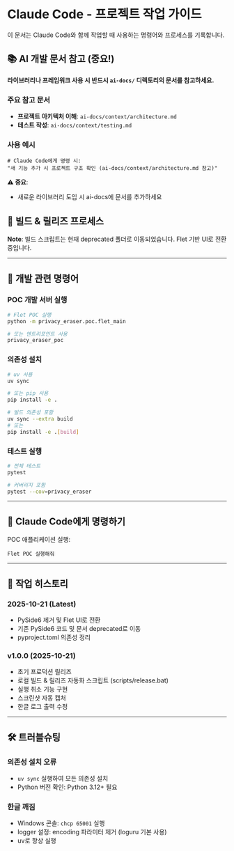 # Claude Code - 프로젝트 작업 가이드

이 문서는 Claude Code와 함께 작업할 때 사용하는 명령어와 프로세스를 기록합니다.

## 📚 AI 개발 문서 참고 (중요!)

**라이브러리나 프레임워크 사용 시 반드시 `ai-docs/` 디렉토리의 문서를 참고하세요.**

### 주요 참고 문서

- **프로젝트 아키텍처 이해**: `ai-docs/context/architecture.md`
- **테스트 작성**: `ai-docs/context/testing.md`

### 사용 예시

```
# Claude Code에게 명령 시:
"새 기능 추가 시 프로젝트 구조 확인 (ai-docs/context/architecture.md 참고)"
```

**⚠️ 중요**:
- 새로운 라이브러리 도입 시 ai-docs에 문서를 추가하세요

## 🚀 빌드 & 릴리즈 프로세스

**Note**: 빌드 스크립트는 현재 deprecated 폴더로 이동되었습니다. Flet 기반 UI로 전환 중입니다.

---

## 🔧 개발 관련 명령어

### POC 개발 서버 실행

```bash
# Flet POC 실행
python -m privacy_eraser.poc.flet_main

# 또는 엔트리포인트 사용
privacy_eraser_poc
```

### 의존성 설치

```bash
# uv 사용
uv sync

# 또는 pip 사용
pip install -e .

# 빌드 의존성 포함
uv sync --extra build
# 또는
pip install -e .[build]
```

### 테스트 실행

```bash
# 전체 테스트
pytest

# 커버리지 포함
pytest --cov=privacy_eraser
```

---

## 🎯 Claude Code에게 명령하기

POC 애플리케이션 실행:

```
Flet POC 실행해줘
```

---

## 📝 작업 히스토리

### 2025-10-21 (Latest)
- PySide6 제거 및 Flet UI로 전환
- 기존 PySide6 코드 및 문서 deprecated로 이동
- pyproject.toml 의존성 정리

### v1.0.0 (2025-10-21)
- 초기 프로덕션 릴리즈
- 로컬 빌드 & 릴리즈 자동화 스크립트 (scripts/release.bat)
- 실행 취소 기능 구현
- 스크린샷 자동 캡처
- 한글 로그 출력 수정

---

## 🛠️ 트러블슈팅

### 의존성 설치 오류
- `uv sync` 실행하여 모든 의존성 설치
- Python 버전 확인: Python 3.12+ 필요

### 한글 깨짐
- Windows 콘솔: `chcp 65001` 실행
- logger 설정: encoding 파라미터 제거 (loguru 기본 사용)
- uv로 항상 실행
